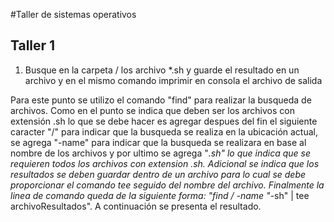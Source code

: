 #Taller de sistemas operativos

****Taller 1****
---
1. Busque en la carpeta / los archivo *.sh y guarde el resultado en un archivo y en el mismo comando imprimir en consola el archivo de salida

Para este punto se utilizo el comando "find" para realizar la busqueda de archivos. Como en el punto se indica que deben ser los archivos con extensión .sh lo que se
debe hacer es agregar despues del fin el siguiente caracter "/" para indicar que la busqueda se realiza en la ubicación actual, se agrega "-name" para indicar que la
busqueda se realizara en base al nombre de los archivos y por ultimo se agrega "*.sh" lo que indica que se requieren todos los archivos con extension .sh. Adicional se
indica que los resultados se deben guardar dentro de un archivo para lo cual se debe proporcionar el comando tee seguido del nombre del archivo. Finalmente la linea de
comando queda de la siguiente forma: "find / -name "*-sh" | tee archivoResultados". A continuación se presenta el resultado.
